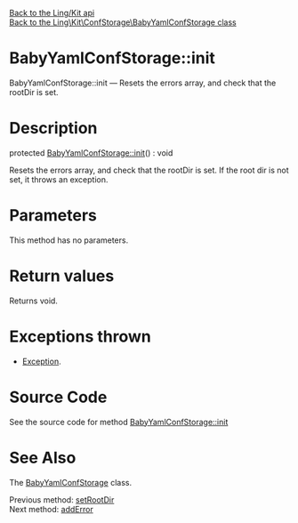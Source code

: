 [Back to the Ling/Kit api](https://github.com/lingtalfi/Kit/blob/master/doc/api/Ling/Kit.md)<br>
[Back to the Ling\Kit\ConfStorage\BabyYamlConfStorage class](https://github.com/lingtalfi/Kit/blob/master/doc/api/Ling/Kit/ConfStorage/BabyYamlConfStorage.md)


BabyYamlConfStorage::init
================



BabyYamlConfStorage::init — Resets the errors array, and check that the rootDir is set.




Description
================


protected [BabyYamlConfStorage::init](https://github.com/lingtalfi/Kit/blob/master/doc/api/Ling/Kit/ConfStorage/BabyYamlConfStorage/init.md)() : void




Resets the errors array, and check that the rootDir is set.
If the root dir is not set, it throws an exception.




Parameters
================

This method has no parameters.


Return values
================

Returns void.


Exceptions thrown
================

- [Exception](http://php.net/manual/en/class.exception.php).&nbsp;







Source Code
===========
See the source code for method [BabyYamlConfStorage::init](https://github.com/lingtalfi/Kit/blob/master/ConfStorage/BabyYamlConfStorage.php#L150-L156)


See Also
================

The [BabyYamlConfStorage](https://github.com/lingtalfi/Kit/blob/master/doc/api/Ling/Kit/ConfStorage/BabyYamlConfStorage.md) class.

Previous method: [setRootDir](https://github.com/lingtalfi/Kit/blob/master/doc/api/Ling/Kit/ConfStorage/BabyYamlConfStorage/setRootDir.md)<br>Next method: [addError](https://github.com/lingtalfi/Kit/blob/master/doc/api/Ling/Kit/ConfStorage/BabyYamlConfStorage/addError.md)<br>

